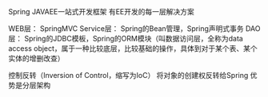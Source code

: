 Spring
JAVAEE一站式开发框架  有EE开发的每一层解决方案

WEB层：		SpringMVC
Service层：	Spring的Bean管理，Spring声明式事务
DAO层：		Spring的JDBC模板，Spring的ORM模块（叫数据访问层，全称为data access object，属于一种比较底层，比较基础的操作，具体到对于某个表、某个实体的增删改查）

控制反转（Inversion of Control，缩写为IoC）
将对象的创建权反转给Spring
优势是分层架构